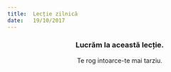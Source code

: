 ```yaml
---
title:  Lecție zilnică
date:   19/10/2017
---
```


### <center>Lucrăm la această lecție.</center>
<center>Te rog intoarce-te mai tarziu.</center>